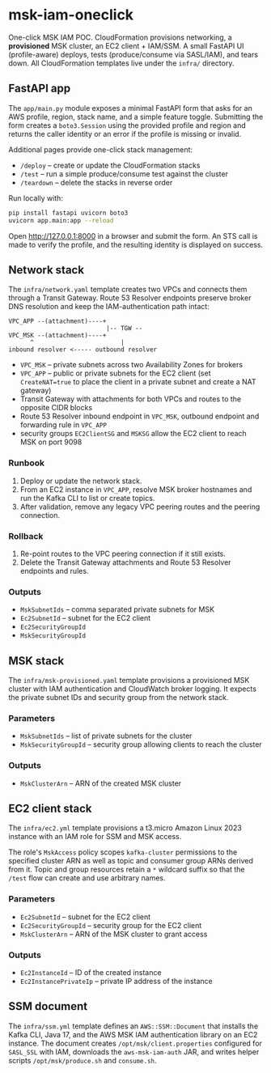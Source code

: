 # msk-iam-oneclick
One-click MSK IAM POC. CloudFormation provisions networking, a **provisioned** MSK cluster, an EC2 client + IAM/SSM. A small FastAPI UI (profile-aware) deploys, tests (produce/consume via SASL/IAM), and tears down. All CloudFormation templates live under the `infra/` directory.

## FastAPI app

The `app/main.py` module exposes a minimal FastAPI form that asks for an
AWS profile, region, stack name, and a simple feature toggle. Submitting the
form creates a `boto3.Session` using the provided profile and region and
returns the caller identity or an error if the profile is missing or invalid.

Additional pages provide one-click stack management:

- `/deploy` – create or update the CloudFormation stacks
- `/test` – run a simple produce/consume test against the cluster
- `/teardown` – delete the stacks in reverse order

Run locally with:

```bash
pip install fastapi uvicorn boto3
uvicorn app.main:app --reload
```

Open <http://127.0.0.1:8000> in a browser and submit the form. An STS call is
made to verify the profile, and the resulting identity is displayed on success.

## Network stack
The `infra/network.yaml` template creates two VPCs and connects them through a
Transit Gateway. Route 53 Resolver endpoints preserve broker DNS resolution and
keep the IAM-authentication path intact:

```
VPC_APP --(attachment)----+
                           |-- TGW --
VPC_MSK --(attachment)----+
      ^                        |
inbound resolver <----- outbound resolver
```

- `VPC_MSK` – private subnets across two Availability Zones for brokers
- `VPC_APP` – public or private subnets for the EC2 client (set `CreateNAT=true`
  to place the client in a private subnet and create a NAT gateway)
- Transit Gateway with attachments for both VPCs and routes to the opposite
  CIDR blocks
- Route 53 Resolver inbound endpoint in `VPC_MSK`, outbound endpoint and
  forwarding rule in `VPC_APP`
- security groups `EC2ClientSG` and `MSKSG` allow the EC2 client to reach MSK on
  port 9098

### Runbook

1. Deploy or update the network stack.
2. From an EC2 instance in `VPC_APP`, resolve MSK broker hostnames and run the
   Kafka CLI to list or create topics.
3. After validation, remove any legacy VPC peering routes and the peering
   connection.

### Rollback

1. Re-point routes to the VPC peering connection if it still exists.
2. Delete the Transit Gateway attachments and Route 53 Resolver endpoints and
   rules.

### Outputs

- `MskSubnetIds` – comma separated private subnets for MSK
- `Ec2SubnetId` – subnet for the EC2 client
- `Ec2SecurityGroupId`
- `MskSecurityGroupId`

## MSK stack

The `infra/msk-provisioned.yaml` template provisions a provisioned MSK cluster with IAM authentication and CloudWatch broker logging. It expects the private subnet IDs and security group from the network stack.

### Parameters

- `MskSubnetIds` – list of private subnets for the cluster
- `MskSecurityGroupId` – security group allowing clients to reach the cluster

### Outputs

- `MskClusterArn` – ARN of the created MSK cluster

## EC2 client stack

The `infra/ec2.yml` template provisions a t3.micro Amazon Linux 2023 instance with an IAM role for SSM and MSK access.

The role's `MskAccess` policy scopes `kafka-cluster` permissions to the
specified cluster ARN as well as topic and consumer group ARNs derived from it.
Topic and group resources retain a `*` wildcard suffix so that the `/test` flow
can create and use arbitrary names.

### Parameters

- `Ec2SubnetId` – subnet for the EC2 client
- `Ec2SecurityGroupId` – security group for the EC2 client
- `MskClusterArn` – ARN of the MSK cluster to grant access

### Outputs

- `Ec2InstanceId` – ID of the created instance
- `Ec2InstancePrivateIp` – private IP address of the instance

## SSM document

The `infra/ssm.yml` template defines an `AWS::SSM::Document` that installs the Kafka CLI, Java 17, and the AWS MSK IAM authentication library on an EC2 instance. The document creates `/opt/msk/client.properties` configured for `SASL_SSL` with IAM, downloads the `aws-msk-iam-auth` JAR, and writes helper scripts `/opt/msk/produce.sh` and `consume.sh`.
